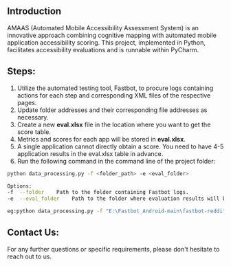 ## Introduction
AMAAS (Automated Mobile Accessibility Assessment System) is an innovative approach combining cognitive mapping with automated mobile application accessibility scoring. This project, implemented in Python, facilitates accessibility evaluations and is runnable within PyCharm.

## Steps:

1.  Utilize the automated testing tool, Fastbot, to procure logs containing actions for each step and corresponding XML files of the respective pages.
2.  Update folder addresses and their corresponding file addresses as necessary.
3.  Create a new **eval.xlsx** file in the location where you want to get the score table.
4.  Metrics and scores for each app will be stored in **eval.xlsx**.
5.  A single application cannot directly obtain a score. You need to have 4-5 application results in the eval.xlsx table in advance.
6.  Run the following command in the command line of the project folder:

```bash
python data_processing.py -f <folder_path> -e <eval_folder>

Options:
-f  --folder    Path to the folder containing Fastbot logs.
-e  --eval_folder    Path to the folder where evaluation results will be saved.

eg:python data_processing.py -f "E:\Fastbot_Android-main\fastbot-reddit" -e "E:\Fastbot_Android-main
```

## Contact Us:
For any further questions or specific requirements, please don't hesitate to reach out to us.
